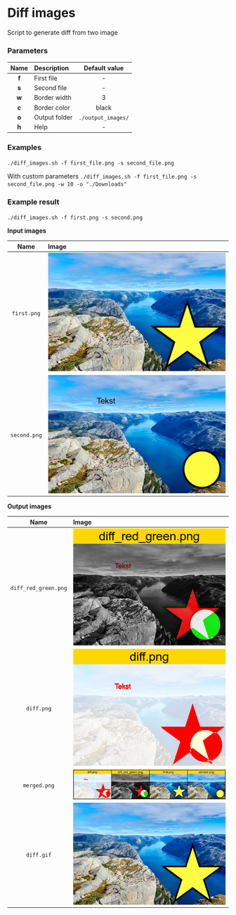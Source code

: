 # Diff images

Script to generate diff from two image

### Parameters
|Name|Description|Default value|
|:----:|:-----------|:-----:|
|**f**|First file|-|
|**s**|Second file|-|
|**w**|Border width|3|
|**c**|Border color|black|
|**o**|Output folder|`./output_images/`|
|**h**|Help|-|

### Examples
`./diff_images.sh -f first_file.png -s second_file.png`

With custom parameters
`./diff_images.sh -f first_file.png -s second_file.png -w 10 -o "./Downloads"`

### Example result
`./diff_images.sh -f first.png -s second.png`

**Input images**

|Name|Image|
|:----:|:-----------|
|`first.png`|![after](./examples/first.png)|
|`second.png`|![after](./examples/second.png)|

**Output images**

|Name|Image|
|:----:|:-----------|
|`diff_red_green.png`|![after](./examples/diff_red_green.png)|
|`diff.png`|![after](./examples/diff.png)|
|`merged.png`|![after](./examples/merged.png)|
|`diff.gif`|![after](./examples/diff.gif)|

